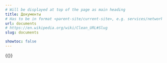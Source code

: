 ```yaml
---
# Will be displayed at top of the page as main heading
title: Документы
# Has to be in format <parent-site/current-site>, e.g. services/network (notice missing slash at the beginning)
url: documents
# https://en.wikipedia.org/wiki/Clean_URL#Slug
slug: documents

showtoc: false
---
```

{{<linktraslations>}} <!-- TODO: remove after translation -->

<!-- Write page contents here -->
<!-- Use Markdown syntax: https://www.markdownguide.org/basic-syntax -->